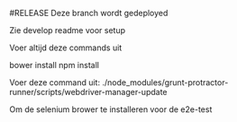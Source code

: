 #RELEASE
Deze branch wordt gedeployed

Zie develop readme voor setup

Voer altijd deze commands uit

bower install
npm install

Voer deze command uit:
./node_modules/grunt-protractor-runner/scripts/webdriver-manager-update
 
Om de selenium brower te installeren voor de e2e-test
